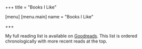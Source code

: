 +++
title = "Books I Like"

[menu]
  [menu.main]
    name = "Books I Like"

+++

My full reading list is available on [Goodreads](https://www.goodreads.com/nwj_). This list is ordered chronologically with more recent reads at the top.
